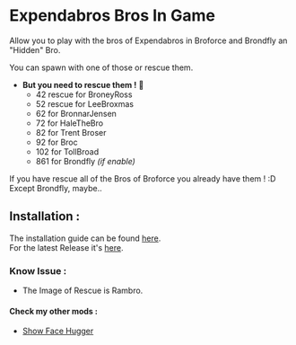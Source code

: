 # Expendabros Bros In Game
 
Allow you to play with the bros of Expendabros in Broforce and Brondfly an "Hidden" Bro.

You can spawn with one of those or rescue them.

* **But you need to rescue them !**  💪
    * 42 rescue for BroneyRoss
    * 52 rescue for LeeBroxmas
    * 62 for BronnarJensen
    * 72 for HaleTheBro
    * 82 for Trent Broser
    * 92 for Broc
    * 102 for TollBroad
    * 861 for Brondfly *(if enable)*

If you have rescue all of the Bros of Broforce you already have them ! :D  
Except Brondfly, maybe.. 

## Installation :
The installation guide can be found [here](https://steamcommunity.com/sharedfiles/filedetails/?id=2434812447).  
For the latest Release it's [here](https://github.com/Gorzon38/Expendables-Bros-In-Game/releases/latest).

### Know Issue :
* The Image of Rescue is Rambro.  

#### Check my other mods :
 * [Show Face Hugger](https://github.com/Gorzon38/Show-Avatar-FaceHugger)

